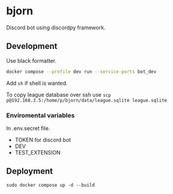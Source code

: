 # bjorn

Discord bot using discordpy framework.

## Development

Use black formatter.

```bash
docker compose --profile dev run --service-ports bot_dev
```

Add `sh` if shell is wanted.

To copy league database over ssh use `scp p@192.168.3.5:/home/p/bjorn/data/league.sqlite league.sqlite`
### Enviromental variables

In .env.secret file.

- TOKEN for discord bot
- DEV
- TEST_EXTENSION

## Deployment

`sudo docker compose up -d --build`

